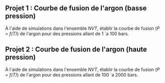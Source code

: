 ## Projet 1 : Courbe de fusion de l'argon (basse pression) 

À l'aide de simulations dans l'ensemble *NVT*, établir la courbe de fusion (*P = f(T)*) de l'argon pour des pressions allant de 1 \`a 100 bars.

## Projet 2 : Courbe de fusion de l'argon (haute pression) 

À l'aide de simulations dans l'ensemble *NVT*, établir la courbe de fusion (*P = f(T)*) de l'argon pour des pressions allant de 100 \`a 2000 bars.



